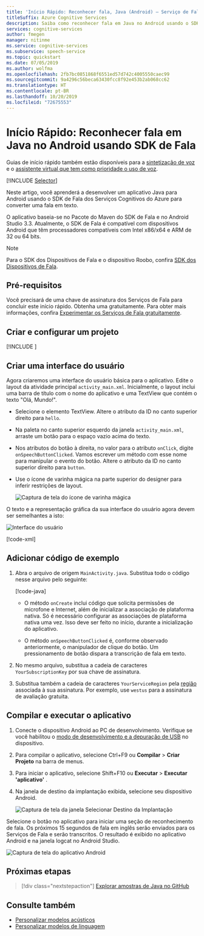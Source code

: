 ```yaml
---
title: 'Início Rápido: Reconhecer fala, Java (Android) – Serviço de Fala'
titleSuffix: Azure Cognitive Services
description: Saiba como reconhecer fala em Java no Android usando o SDK de Fala
services: cognitive-services
author: fmegen
manager: nitinme
ms.service: cognitive-services
ms.subservice: speech-service
ms.topic: quickstart
ms.date: 07/05/2019
ms.author: wolfma
ms.openlocfilehash: 2fb7bc0851868f6551ed57d742c4005550caec99
ms.sourcegitcommit: 9a4296c56beca63430fcc8f92e453b2ab068cc62
ms.translationtype: HT
ms.contentlocale: pt-BR
ms.lasthandoff: 10/20/2019
ms.locfileid: "72675553"
---
```

# <a name="quickstart-recognize-speech-in-java-on-android-by-using-the-speech-sdk"></a>Início Rápido: Reconhecer fala em Java no Android usando SDK de Fala

Guias de início rápido também estão disponíveis para a [sintetização de voz](quickstart-text-to-speech-java-android.md) e o [assistente virtual que tem como prioridade o uso de voz](quickstart-virtual-assistant-java-android.md).

[!INCLUDE [Selector](../../../includes/cognitive-services-speech-service-quickstart-selector.md)]

Neste artigo, você aprenderá a desenvolver um aplicativo Java para Android usando o SDK de Fala dos Serviços Cognitivos do Azure para converter uma fala em texto.

O aplicativo baseia-se no Pacote do Maven do SDK de Fala e no Android Studio 3.3. Atualmente, o SDK de Fala é compatível com dispositivos Android que têm processadores compatíveis com Intel x86/x64 e ARM de 32 ou 64 bits.

> [!NOTE]
> Para o SDK dos Dispositivos de Fala e o dispositivo Roobo, confira [SDK dos Dispositivos de Fala](speech-devices-sdk.md).

## <a name="prerequisites"></a>Pré-requisitos

Você precisará de uma chave de assinatura dos Serviços de Fala para concluir este início rápido. Obtenha uma gratuitamente. Para obter mais informações, confira [Experimentar os Serviços de Fala gratuitamente](get-started.md).

## <a name="create-and-configure-a-project"></a>Criar e configurar um projeto

[!INCLUDE [](../../../includes/cognitive-services-speech-service-quickstart-java-android-create-proj.md)]

## <a name="create-a-user-interface"></a>Criar uma interface do usuário

Agora criaremos uma interface do usuário básica para o aplicativo. Edite o layout da atividade principal `activity_main.xml`. Inicialmente, o layout inclui uma barra de título com o nome do aplicativo e uma TextView que contém o texto "Olá, Mundo!".

* Selecione o elemento TextView. Altere o atributo da ID no canto superior direito para `hello`.

* Na paleta no canto superior esquerdo da janela `activity_main.xml`, arraste um botão para o espaço vazio acima do texto.

* Nos atributos do botão à direita, no valor para o atributo `onClick`, digite `onSpeechButtonClicked`. Vamos escrever um método com esse nome para manipular o evento do botão. Altere o atributo da ID no canto superior direito para `button`.

* Use o ícone de varinha mágica na parte superior do designer para inferir restrições de layout.

  ![Captura de tela do ícone de varinha mágica](media/sdk/qs-java-android-10-infer-layout-constraints.png)

O texto e a representação gráfica da sua interface do usuário agora devem ser semelhantes a isto:

![Interface do usuário](media/sdk/qs-java-android-11-gui.png)

[!code-xml[](~/samples-cognitive-services-speech-sdk/quickstart/java-android/app/src/main/res/layout/activity_main.xml)]

## <a name="add-sample-code"></a>Adicionar código de exemplo

1. Abra o arquivo de origem `MainActivity.java`. Substitua todo o código nesse arquivo pelo seguinte:

   [!code-java[](~/samples-cognitive-services-speech-sdk/quickstart/java-android/app/src/main/java/com/microsoft/cognitiveservices/speech/samples/quickstart/MainActivity.java#code)]

   * O método `onCreate` inclui código que solicita permissões de microfone e Internet, além de inicializar a associação de plataforma nativa. Só é necessário configurar as associações de plataforma nativa uma vez. Isso deve ser feito no início, durante a inicialização do aplicativo.

   * O método `onSpeechButtonClicked` é, conforme observado anteriormente, o manipulador de clique do botão. Um pressionamento de botão dispara a transcrição de fala em texto.

1. No mesmo arquivo, substitua a cadeia de caracteres `YourSubscriptionKey` por sua chave de assinatura.

1. Substitua também a cadeia de caracteres `YourServiceRegion` pela [região](regions.md) associada à sua assinatura. Por exemplo, use `westus` para a assinatura de avaliação gratuita.

## <a name="build-and-run-the-app"></a>Compilar e executar o aplicativo

1. Conecte o dispositivo Android ao PC de desenvolvimento. Verifique se você habilitou o [modo de desenvolvimento e a depuração de USB](https://developer.android.com/studio/debug/dev-options) no dispositivo.

1. Para compilar o aplicativo, selecione Ctrl+F9 ou **Compilar** > **Criar Projeto** na barra de menus.

1. Para iniciar o aplicativo, selecione Shift+F10 ou **Executar** > **Executar 'aplicativo'** .

1. Na janela de destino da implantação exibida, selecione seu dispositivo Android.

   ![Captura de tela da janela Selecionar Destino da Implantação](media/sdk/qs-java-android-12-deploy.png)

Selecione o botão no aplicativo para iniciar uma seção de reconhecimento de fala. Os próximos 15 segundos de fala em inglês serão enviados para os Serviços de Fala e serão transcritos. O resultado é exibido no aplicativo Android e na janela logcat no Android Studio.

![Captura de tela do aplicativo Android](media/sdk/qs-java-android-13-gui-on-device.png)

## <a name="next-steps"></a>Próximas etapas

> [!div class="nextstepaction"]
> [Explorar amostras de Java no GitHub](https://aka.ms/csspeech/samples)

## <a name="see-also"></a>Consulte também

- [Personalizar modelos acústicos](how-to-customize-acoustic-models.md)
- [Personalizar modelos de linguagem](how-to-customize-language-model.md)
